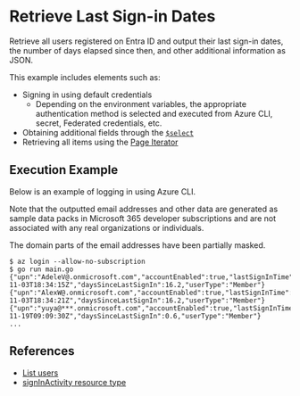 # Retrieve Last Sign-in Dates

Retrieve all users registered on Entra ID and output their last sign-in dates, the number of days elapsed since then, and other additional information as JSON.

This example includes elements such as:

- Signing in using default credentials
  - Depending on the environment variables, the appropriate authentication method is selected and executed from Azure CLI, secret, Federated credentials, etc.
- Obtaining additional fields through the [`$select`](https://learn.microsoft.com/en-us/graph/query-parameters?tabs=http#select-parameter)
- Retrieving all items using the [Page Iterator](https://learn.microsoft.com/en-us/graph/sdks/paging?tabs=go)

## Execution Example

Below is an example of logging in using Azure CLI.

Note that the outputted email addresses and other data are generated as sample data packs in Microsoft 365 developer subscriptions and are not associated with any real organizations or individuals.

The domain parts of the email addresses have been partially masked.

```
$ az login --allow-no-subscription
$ go run main.go
{"upn":"AdeleV@.onmicrosoft.com","accountEnabled":true,"lastSignInTime":"2023-11-03T18:34:15Z","daysSinceLastSignIn":16.2,"userType":"Member"}
{"upn":"AlexW@.onmicrosoft.com","accountEnabled":true,"lastSignInTime":"2023-11-03T18:34:21Z","daysSinceLastSignIn":16.2,"userType":"Member"}
{"upn":"yuya@***.onmicrosoft.com","accountEnabled":true,"lastSignInTime":"2023-11-19T09:09:30Z","daysSinceLastSignIn":0.6,"userType":"Member"}
...
```

## References

- [List users](https://learn.microsoft.com/en-us/graph/api/user-list?view=graph-rest-1.0&tabs=go)
- [signInActivity resource type](https://learn.microsoft.com/en-us/graph/api/resources/signinactivity?view=graph-rest-1.0)
